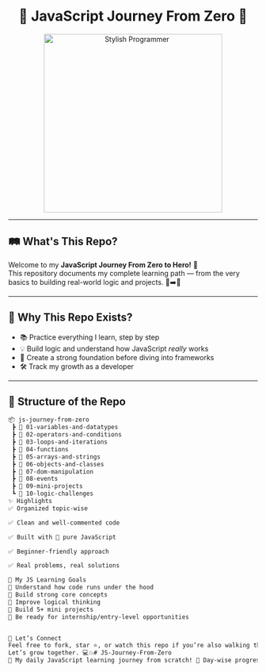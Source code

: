 <h1 align="center">📘 JavaScript Journey From Zero 🚀</h1>

<p align="center">
  <img src="https://media.giphy.com/media/1GEATImIxEXVR79Dhk/giphy.gif" width="360" alt="Stylish Programmer" />
</p>

---

## 🛤️ What's This Repo?

Welcome to my **JavaScript Journey From Zero to Hero!** 💪  
This repository documents my complete learning path — from the very basics to building real-world logic and projects. 🌱➡️🌳

---

## 🧠 Why This Repo Exists?

- 📚 Practice everything I learn, step by step  
- 💡 Build logic and understand how JavaScript *really* works  
- 🧱 Create a strong foundation before diving into frameworks  
- 🛠️ Track my growth as a developer

---

## 📂 Structure of the Repo

```txt
📦 js-journey-from-zero
 ┣ 📂 01-variables-and-datatypes
 ┣ 📂 02-operators-and-conditions
 ┣ 📂 03-loops-and-iterations
 ┣ 📂 04-functions
 ┣ 📂 05-arrays-and-strings
 ┣ 📂 06-objects-and-classes
 ┣ 📂 07-dom-manipulation
 ┣ 📂 08-events
 ┣ 📂 09-mini-projects
 ┗ 📂 10-logic-challenges
✨ Highlights
✅ Organized topic-wise

✅ Clean and well-commented code

✅ Built with 💙 pure JavaScript

✅ Beginner-friendly approach

✅ Real problems, real solutions

🧭 My JS Learning Goals
🎯 Understand how code runs under the hood
🎯 Build strong core concepts
🎯 Improve logical thinking
🎯 Build 5+ mini projects
🎯 Be ready for internship/entry-level opportunities


🤝 Let’s Connect
Feel free to fork, star ⭐, or watch this repo if you’re also walking the same path!
Let’s grow together. 💻💥# JS-Journey-From-Zero
🚀 My daily JavaScript learning journey from scratch! 📅 Day-wise progress, logic-building tasks, and mini projects 💡 Focused on mastering concepts with deep understanding 🧠 Practicing pure logic, no shortcuts — only growth! 🎯 Goal: Become a confident Frontend Developer one step at a time
